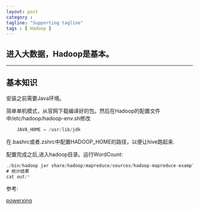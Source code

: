 ```yaml
---
layout: post
category :
tagline: "Supporting tagline"
tags : [ Hadoop ]
---
```

进入大数据，Hadoop是基本。
---
<!--more-->
---


## 基本知识

安装之前需要Java环境。

简单单机模式，从官网下载编译好的包。然后在Hadoop的配置文件中/etc/hadoop/hadoop-env.sh修改
```java
	JAVA_HOME = /usr/lib/jdk
```
在.bashrc或者.zshrc中配置HADOOP\_HOME的路径，以便让hive跑起来.

配置完成之后,进入hadoop目录。运行WordCount:

```java
./bin/hadoop jar share/hadoop/mapreduce/sources/hadoop-mapreduce-examples-2.7.3-sources.jar org.apache.hadoop.examples.WordCount ./README.txt out
# 统计结果
cat out/*
```
参考:

[powerxing](http://www.powerxing.com/install-hadoop/)



